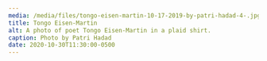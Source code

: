 ```yaml
---
media: /media/files/tongo-eisen-martin-10-17-2019-by-patri-hadad-4-.jpg
title: Tongo Eisen-Martin
alt: A photo of poet Tongo Eisen-Martin in a plaid shirt.
caption: Photo by Patri Hadad
date: 2020-10-30T11:30:00-0500
---
```

